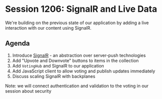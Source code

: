 # Session 1206: SignalR and Live Data

We're building on the previous state of our application by adding a live interaction with our content using SignalR.

## Agenda

1. Introduce [SignalR](https://docs.microsoft.com/aspnet/core/signalr/introduction) - an abstraction over server-push technologies
1. Add "Upvote and Downvote" buttons to items in the collection
1. Add `VotingHub` and SignalR to our application
1. Add JavaScript client to allow voting and publish updates immediately
1. Discuss scaling SignalR with backplanes 

Note: we will connect authentication and validation to the voting in our session about security